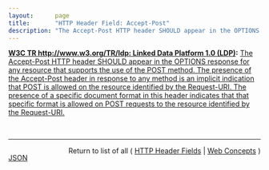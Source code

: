 ```yaml
---
layout:      page
title:       "HTTP Header Field: Accept-Post"
description: "The Accept-Post HTTP header SHOULD appear in the OPTIONS response for any resource that supports the use of the POST method. The presence of the Accept-Post header in response to any method is an implicit indication that POST is allowed on the resource identified by the Request-URI. The presence of a specific document format in this header indicates that that specific format is allowed on POST requests to the resource identified by the Request-URI."
---
```


**[W3C TR http://www.w3.org/TR/ldp: Linked Data Platform 1.0 (LDP)](/specs/W3C/TR/ldp "Linked Data Platform (LDP) defines a set of rules for HTTP operations on web resources, some based on RDF, to provide an architecture for read-write Linked Data on the web."):** [The Accept-Post HTTP header SHOULD appear in the OPTIONS response for any resource that supports the use of the POST method. The presence of the Accept-Post header in response to any method is an implicit indication that POST is allowed on the resource identified by the Request-URI. The presence of a specific document format in this header indicates that that specific format is allowed on POST requests to the resource identified by the Request-URI.](http://www.w3.org/TR/ldp/#header-accept-post "Read documentation for HTTP Header Field &#34;Accept-Post&#34;")

<br/>
<hr/>

<p style="float : left"><a href="Accept-Post.json" title="JSON representing this particular Web Concept value">JSON</a></p>
<p style="text-align: right">Return to list of all ( <a href="../http-headers">HTTP Header Fields</a> | <a href="../">Web Concepts</a> )</p>

